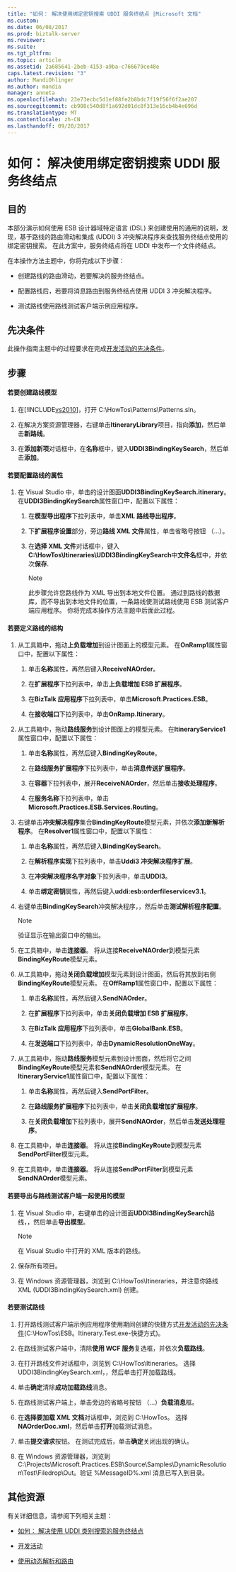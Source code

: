 ```yaml
---
title: "如何： 解决使用绑定密钥搜索 UDDI 服务终结点 |Microsoft 文档"
ms.custom: 
ms.date: 06/08/2017
ms.prod: biztalk-server
ms.reviewer: 
ms.suite: 
ms.tgt_pltfrm: 
ms.topic: article
ms.assetid: 2a685641-2beb-4153-a9ba-c766679ce48e
caps.latest.revision: "3"
author: MandiOhlinger
ms.author: mandia
manager: anneta
ms.openlocfilehash: 23e73ecbc5d1ef88fe2b8bdc7f19f56f6f2ae207
ms.sourcegitcommit: cb908c540d8f1a692d01dc8f313e16cb4b4e696d
ms.translationtype: MT
ms.contentlocale: zh-CN
ms.lasthandoff: 09/20/2017
---
```

# <a name="how-to-resolve-a-service-endpoint-using-a-uddi-binding-key-search"></a>如何： 解决使用绑定密钥搜索 UDDI 服务终结点
## <a name="goal"></a>目的  
 本部分演示如何使用 ESB 设计器域特定语言 (DSL) 来创建使用的通用的说明，发现，基于路线的路由滑动和集成 (UDDI) 3 冲突解决程序来查找服务终结点使用的绑定密钥搜索。 在此方案中，服务终结点将在 UDDI 中发布一个文件终结点。  
  
 在本操作方法主题中，你将完成以下步骤：  
  
-   创建路线的路由滑动，若要解决的服务终结点。  
  
-   配置路线后，若要将消息路由到服务终结点使用 UDDI 3 冲突解决程序。  
  
-   测试路线使用路线测试客户端示例应用程序。  
  
## <a name="prerequisites"></a>先决条件  
 此操作指南主题中的过程要求在完成[开发活动的先决条件](../esb-toolkit/prerequisites-for-the-development-activities.md)。  
  
## <a name="steps"></a>步骤  
  
#### <a name="to-create-an-itinerary-model"></a>若要创建路线模型  
  
1.  在[!INCLUDE[vs2010](../includes/vs2010-md.md)]，打开 C:\HowTos\Patterns\Patterns.sln。  
  
2.  在解决方案资源管理器，右键单击**ItineraryLibrary**项目，指向**添加**，然后单击**新路线**。  
  
3.  在**添加新项**对话框中，在**名称**框中，键入**UDDI3BindingKeySearch**，然后单击**添加**。  
  
#### <a name="to-configure-the-properties-of-the-itinerary"></a>若要配置路线的属性  
  
1.  在 Visual Studio 中，单击的设计图面**UDDI3BindingKeySearch.itinerary**。 在**UDDI3BindingKeySearch**属性窗口中，配置以下属性：  
  
    1.  在**模型导出程序**下拉列表中，单击**XML 路线导出程序**。  
  
    2.  下**扩展程序设置**部分，旁边**路线 XML 文件**属性，单击省略号按钮 （…）。  
  
    3.  在**选择 XML 文件**对话框中，键入**C:\HowTos\Itineraries\UDDI3BindingKeySearch**中**文件名**框中，并依次**保存**.  
  
        > [!NOTE]
        >  此步骤允许您路线作为 XML 导出到本地文件位置。 通过到路线的数据库，而不导出到本地文件的位置，一条路线使测试路线使用 ESB 测试客户端应用程序。 你将完成本操作方法主题中后面此过程。  
  
#### <a name="to-define-the-structure-of-the-itinerary"></a>若要定义路线的结构  
  
1.  从工具箱中，拖动**上负载增加**到设计图面上的模型元素。 在**OnRamp1**属性窗口中，配置以下属性：  
  
    1.  单击**名称**属性，再然后键入**ReceiveNAOrder**。  
  
    2.  在**扩展程序**下拉列表中，单击**上负载增加 ESB 扩展程序**。  
  
    3.  在**BizTalk 应用程序**下拉列表中，单击**Microsoft.Practices.ESB**。  
  
    4.  在**接收端口**下拉列表中，单击**OnRamp.Itinerary**。  
  
2.  从工具箱中，拖动**路线服务**到设计图面上的模型元素。 在**ItineraryService1**属性窗口中，配置以下属性：  
  
    1.  单击**名称**属性，再然后键入**BindingKeyRoute**。  
  
    2.  在**路线服务扩展程序**下拉列表中，单击**消息传送扩展程序**。  
  
    3.  在**容器**下拉列表中，展开**ReceiveNAOrder**，然后单击**接收处理程序**。  
  
    4.  在**服务名称**下拉列表中，单击**Microsoft.Practices.ESB.Services.Routing**。  
  
3.  右键单击**冲突解决程序**集合**BindingKeyRoute**模型元素，并依次**添加新解析程序**。 在**Resolver1**属性窗口中，配置以下属性：  
  
    1.  单击**名称**属性，再然后键入**BindingKeySearch**。  
  
    2.  在**解析程序实现**下拉列表中，单击**Uddi3 冲突解决程序扩展**。  
  
    3.  在**冲突解决程序名字对象**下拉列表中，单击**UDDI3**。  
  
    4.  单击**绑定密钥**属性，再然后键入**uddi:esb:orderfileservicev3.1**。  
  
4.  右键单击**BindingKeySearch**冲突解决程序，，然后单击**测试解析程序配置**。  
  
    > [!NOTE]
    >  验证显示在输出窗口中的输出。  
  
5.  在工具箱中，单击**连接器**。 将从连接**ReceiveNAOrder**到模型元素**BindingKeyRoute**模型元素。  
  
6.  从工具箱中，拖动**关闭负载增加**模型元素到设计图面，然后将其放到右侧**BindingKeyRoute**模型元素。 在**OffRamp1**属性窗口中，配置以下属性：  
  
    1.  单击**名称**属性，再然后键入**SendNAOrder**。  
  
    2.  在**扩展程序**下拉列表中，单击**关闭负载增加 ESB 扩展程序**。  
  
    3.  在**BizTalk 应用程序**下拉列表中，单击**GlobalBank.ESB**。  
  
    4.  在**发送端口**下拉列表中，单击**DynamicResolutionOneWay**。  
  
7.  从工具箱中，拖动**路线服务**模型元素到设计图面，然后将它之间**BindingKeyRoute**模型元素和**SendNAOrder**模型元素。 在**ItineraryService1**属性窗口中，配置以下属性：  
  
    1.  单击**名称**属性，再然后键入**SendPortFilter**。  
  
    2.  在**路线服务扩展程序**下拉列表中，单击**关闭负载增加扩展程序**。  
  
    3.  在**关闭负载增加**下拉列表中，展开**SendNAOrder**，然后单击**发送处理程序**。  
  
8.  在工具箱中，单击**连接器**。 将从连接**BindingKeyRoute**到模型元素**SendPortFilter**模型元素。  
  
9. 在工具箱中，单击**连接器**。 将从连接**SendPortFilter**到模型元素**SendNAOrder**模型元素。  
  
#### <a name="to-export-the-model-for-use-with-the-itinerary-test-client"></a>若要导出与路线测试客户端一起使用的模型  
  
1.  在 Visual Studio 中，右键单击的设计图面**UDDI3BindingKeySearch**路线，，然后单击**导出模型**。  
  
    > [!NOTE]
    >  在 Visual Studio 中打开的 XML 版本的路线。  
  
2.  保存所有项目。  
  
3.  在 Windows 资源管理器，浏览到 C:\HowTos\Itineraries，并注意你路线 XML (UDDI3BindingKeySearch.xml) 创建。  
  
#### <a name="to-test-the-itinerary"></a>若要测试路线  
  
1.  打开路线测试客户端示例应用程序使用期间创建的快捷方式[开发活动的先决条件](../esb-toolkit/prerequisites-for-the-development-activities.md)(C:\HowTos\ESB。Itinerary.Test.exe-快捷方式)。  
  
2.  在路线测试客户端中，清除**使用 WCF 服务**复选框，并依次**负载路线**。  
  
3.  在打开路线文件对话框中，浏览到 C:\HowTos\Itineraries。 选择 UDDI3BindingKeySearch.xml，，然后单击打开加载路线。  
  
4.  单击**确定**清除**成功加载路线**消息。  
  
5.  在路线测试客户端上，单击旁边的省略号按钮 （...）**负载消息**框。  
  
6.  在**选择要加载 XML 文档**对话框中，浏览到 C:\HowTos。 选择**NAOrderDoc.xml**，然后单击**打开**加载测试消息。  
  
7.  单击**提交请求**按钮。 在测试完成后，单击**确定**关闭出现的确认。  
  
8.  在 Windows 资源管理器，浏览到 C:\Projects\Microsoft.Practices.ESB\Source\Samples\DynamicResolution\Test\Filedrop\Out。验证 %MessageID%.xml 消息已写入到目录。  
  
## <a name="additional-resources"></a>其他资源  
 有关详细信息，请参阅下列相关主题：  
  
-   [如何： 解决使用 UDDI 类别搜索的服务终结点](../esb-toolkit/how-to-resolve-a-service-endpoint-using-a-uddi-category-search.md)  
  
-   [开发活动](../esb-toolkit/development-activities.md)  
  
-   [使用动态解析和路由](../esb-toolkit/using-dynamic-resolution-and-routing.md)